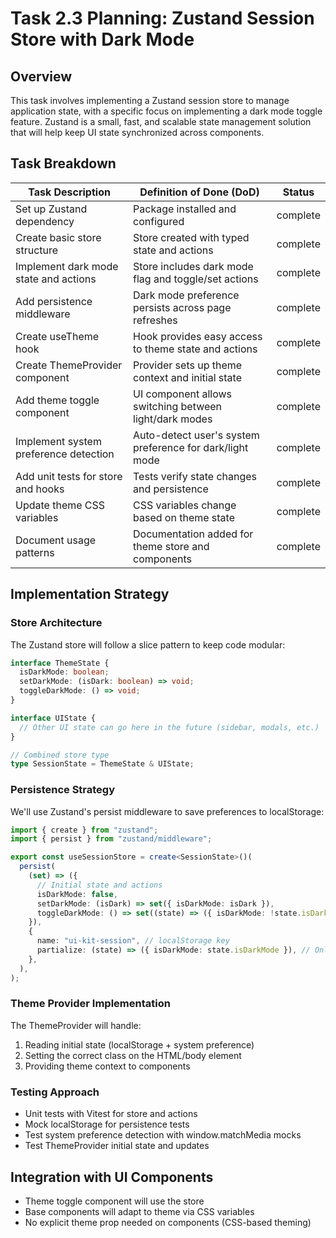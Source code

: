 # Task 2.3 Planning: Zustand Session Store with Dark Mode

## Overview

This task involves implementing a Zustand session store to manage application state, with a specific focus on implementing a dark mode toggle feature. Zustand is a small, fast, and scalable state management solution that will help keep UI state synchronized across components.

## Task Breakdown

| Task Description                      | Definition of Done (DoD)                                 | Status   |
| ------------------------------------- | -------------------------------------------------------- | -------- |
| Set up Zustand dependency             | Package installed and configured                         | complete |
| Create basic store structure          | Store created with typed state and actions               | complete |
| Implement dark mode state and actions | Store includes dark mode flag and toggle/set actions     | complete |
| Add persistence middleware            | Dark mode preference persists across page refreshes      | complete |
| Create useTheme hook                  | Hook provides easy access to theme state and actions     | complete |
| Create ThemeProvider component        | Provider sets up theme context and initial state         | complete |
| Add theme toggle component            | UI component allows switching between light/dark modes   | complete |
| Implement system preference detection | Auto-detect user's system preference for dark/light mode | complete |
| Add unit tests for store and hooks    | Tests verify state changes and persistence               | complete |
| Update theme CSS variables            | CSS variables change based on theme state                | complete |
| Document usage patterns               | Documentation added for theme store and components       | complete |

## Implementation Strategy

### Store Architecture

The Zustand store will follow a slice pattern to keep code modular:

```typescript
interface ThemeState {
  isDarkMode: boolean;
  setDarkMode: (isDark: boolean) => void;
  toggleDarkMode: () => void;
}

interface UIState {
  // Other UI state can go here in the future (sidebar, modals, etc.)
}

// Combined store type
type SessionState = ThemeState & UIState;
```

### Persistence Strategy

We'll use Zustand's persist middleware to save preferences to localStorage:

```typescript
import { create } from "zustand";
import { persist } from "zustand/middleware";

export const useSessionStore = create<SessionState>()(
  persist(
    (set) => ({
      // Initial state and actions
      isDarkMode: false,
      setDarkMode: (isDark) => set({ isDarkMode: isDark }),
      toggleDarkMode: () => set((state) => ({ isDarkMode: !state.isDarkMode })),
    }),
    {
      name: "ui-kit-session", // localStorage key
      partialize: (state) => ({ isDarkMode: state.isDarkMode }), // Only persist theme settings
    },
  ),
);
```

### Theme Provider Implementation

The ThemeProvider will handle:

1. Reading initial state (localStorage + system preference)
2. Setting the correct class on the HTML/body element
3. Providing theme context to components

### Testing Approach

- Unit tests with Vitest for store and actions
- Mock localStorage for persistence tests
- Test system preference detection with window.matchMedia mocks
- Test ThemeProvider initial state and updates

## Integration with UI Components

- Theme toggle component will use the store
- Base components will adapt to theme via CSS variables
- No explicit theme prop needed on components (CSS-based theming)
